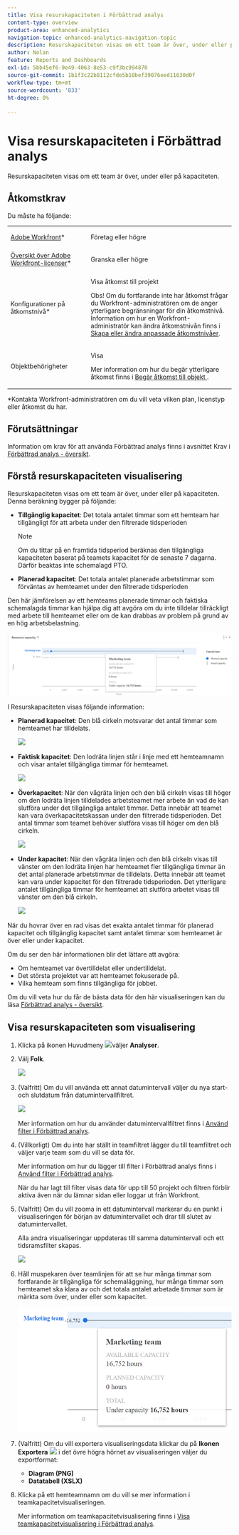 ```yaml
---
title: Visa resurskapaciteten i Förbättrad analys
content-type: overview
product-area: enhanced-analytics
navigation-topic: enhanced-analytics-navigation-topic
description: Resurskapaciteten visas om ett team är över, under eller på kapaciteten. Beräkningen baseras på - EDIT ME.
author: Nolan
feature: Reports and Dashboards
exl-id: 5bb45ef6-9e49-4063-8e53-c9f3bc994870
source-git-commit: 1b1f3c22b8112cfde5b10bef39076eed11630d0f
workflow-type: tm+mt
source-wordcount: '833'
ht-degree: 0%

---
```


# Visa resurskapaciteten i Förbättrad analys

Resurskapaciteten visas om ett team är över, under eller på kapaciteten.

## Åtkomstkrav

Du måste ha följande:

<table style="table-layout:auto"> 
 <col> 
 <col> 
 <tbody> 
  <tr> 
   <td role="rowheader"><a href="https://www.workfront.com/plans" target="_blank">Adobe Workfront</a>*</td> 
   <td> <p>Företag eller högre</p> </td> 
  </tr> 
  <tr> 
   <td role="rowheader"><a href="../administration-and-setup/add-users/access-levels-and-object-permissions/wf-licenses.md" class="MCXref xref">Översikt över Adobe Workfront-licenser</a>*</td> 
   <td> <p>Granska eller högre</p> </td> 
  </tr> 
  <tr> 
   <td role="rowheader">Konfigurationer på åtkomstnivå*</td> 
   <td> <p>Visa åtkomst till projekt</p> <p>Obs! Om du fortfarande inte har åtkomst frågar du Workfront-administratören om de anger ytterligare begränsningar för din åtkomstnivå.<br>Information om hur en Workfront-administratör kan ändra åtkomstnivån finns i <a href="../administration-and-setup/add-users/configure-and-grant-access/create-modify-access-levels.md" class="MCXref xref">Skapa eller ändra anpassade åtkomstnivåer</a>.</p> </td> 
  </tr> 
  <tr> 
   <td role="rowheader">Objektbehörigheter</td> 
   <td> <p>Visa</p> <p>Mer information om hur du begär ytterligare åtkomst finns i <a href="../workfront-basics/grant-and-request-access-to-objects/request-access.md" class="MCXref xref">Begär åtkomst till objekt </a>.</p> </td> 
  </tr> 
 </tbody> 
</table>

&#42;Kontakta Workfront-administratören om du vill veta vilken plan, licenstyp eller åtkomst du har.

## Förutsättningar

Information om krav för att använda Förbättrad analys finns i avsnittet Krav i [Förbättrad analys - översikt](../enhanced-analytics/enhanced-analytics-overview.md).

## Förstå resurskapaciteten visualisering

Resurskapaciteten visas om ett team är över, under eller på kapaciteten. Denna beräkning bygger på följande:

* **Tillgänglig kapacitet**: Det totala antalet timmar som ett hemteam har tillgängligt för att arbeta under den filtrerade tidsperioden

   >[!NOTE]
   >
   >Om du tittar på en framtida tidsperiod beräknas den tillgängliga kapaciteten baserat på teamets kapacitet för de senaste 7 dagarna. Därför beaktas inte schemalagd PTO.

* **Planerad kapacitet**: Det totala antalet planerade arbetstimmar som förväntas av hemteamet under den filtrerade tidsperioden

Den här jämförelsen av ett hemteams planerade timmar och faktiska schemalagda timmar kan hjälpa dig att avgöra om du inte tilldelar tillräckligt med arbete till hemteamet eller om de kan drabbas av problem på grund av en hög arbetsbelastning.

![](assets/resource-capacity-350x110.png)

I Resurskapaciteten visas följande information:

* **Planerad kapacitet**: Den blå cirkeln motsvarar det antal timmar som hemteamet har tilldelats.

   ![](assets/resource-capacity-blue-circle.png)

* **Faktisk kapacitet**: Den lodräta linjen står i linje med ett hemteamnamn och visar antalet tillgängliga timmar för hemteamet.

   ![](assets/resource-capacity-vertical-line.png)

* **Överkapacitet**: När den vågräta linjen och den blå cirkeln visas till höger om den lodräta linjen tilldelades arbetsteamet mer arbete än vad de kan slutföra under det tillgängliga antalet timmar. Detta innebär att teamet kan vara överkapacitetskassan under den filtrerade tidsperioden. Det antal timmar som teamet behöver slutföra visas till höger om den blå cirkeln.

   ![](assets/resource-capacity-over-capacity.png)

* **Under kapacitet**: När den vågräta linjen och den blå cirkeln visas till vänster om den lodräta linjen har hemteamet fler tillgängliga timmar än det antal planerade arbetstimmar de tilldelats. Detta innebär att teamet kan vara under kapacitet för den filtrerade tidsperioden. Det ytterligare antalet tillgängliga timmar för hemteamet att slutföra arbetet visas till vänster om den blå cirkeln.

   ![](assets/resource-capacity-under-capacity.png)

När du hovrar över en rad visas det exakta antalet timmar för planerad kapacitet och tillgänglig kapacitet samt antalet timmar som hemteamet är över eller under kapacitet.

Om du ser den här informationen blir det lättare att avgöra:

* Om hemteamet var övertilldelat eller undertilldelat.
* Det största projektet var att hemteamet fokuserade på.
* Vilka hemteam som finns tillgängliga för jobbet.

Om du vill veta hur du får de bästa data för den här visualiseringen kan du läsa [Förbättrad analys - översikt](../enhanced-analytics/enhanced-analytics-overview.md).

## Visa resurskapaciteten som visualisering

1. Klicka på ikonen Huvudmeny ![](assets/main-menu-icon-16x12.png)väljer **Analyser**.
1. Välj **Folk**.

   ![](assets/people-area-cropped-qs-350x276.png)

1. (Valfritt) Om du vill använda ett annat datumintervall väljer du nya start- och slutdatum från datumintervallfiltret.

   ![](assets/filters-select-date-range-350x344.png)

   Mer information om hur du använder datumintervallfiltret finns i [Använd filter i Förbättrad analys](../enhanced-analytics/use-enhanced-analytics-filters.md).

1. (Villkorligt) Om du inte har ställt in teamfiltret lägger du till teamfiltret och väljer varje team som du vill se data för.

   Mer information om hur du lägger till filter i Förbättrad analys finns i [Använd filter i Förbättrad analys](../enhanced-analytics/use-enhanced-analytics-filters.md).

   När du har lagt till filter visas data för upp till 50 projekt och filtren förblir aktiva även när du lämnar sidan eller loggar ut från Workfront.

1. (Valfritt) Om du vill zooma in ett datumintervall markerar du en punkt i visualiseringen för början av datumintervallet och drar till slutet av datumintervallet.

   Alla andra visualiseringar uppdateras till samma datumintervall och ett tidsramsfilter skapas.

   ![](assets/timeframe-filter-350x220.png)

1. Håll muspekaren över teamlinjen för att se hur många timmar som fortfarande är tillgängliga för schemaläggning, hur många timmar som hemteamet ska klara av och det totala antalet arbetade timmar som är märkta som över, under eller som kapacitet.

   ![](assets/resource-capacity-capacity-pop-up-350x213.png)

1. (Valfritt) Om du vill exportera visualiseringsdata klickar du på **Ikonen Exportera** ![](assets/export.png) i det övre högra hörnet av visualiseringen väljer du exportformat:

   * **Diagram (PNG)**
   * **Datatabell (XSLX)**

1. Klicka på ett hemteamnamn om du vill se mer information i teamkapacitetvisualiseringen.

   Mer information om teamkapacitetvisualisering finns i [Visa teamkapacitetvisualisering i Förbättrad analys](../enhanced-analytics/team-capacity-overview.md).


